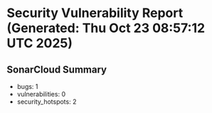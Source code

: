 # Security Vulnerability Report (Generated: Thu Oct 23 08:57:12 UTC 2025)


## SonarCloud Summary
* bugs: 1
* vulnerabilities: 0
* security_hotspots: 2
